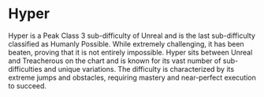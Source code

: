 # Hyper

Hyper is a Peak Class 3 sub-difficulty of Unreal and is the last sub-difficulty classified as Humanly Possible. While extremely challenging, it has been beaten, proving that it is not entirely impossible. Hyper sits between Unreal and Treacherous on the chart and is known for its vast number of sub-difficulties and unique variations. The difficulty is characterized by its extreme jumps and obstacles, requiring mastery and near-perfect execution to succeed.